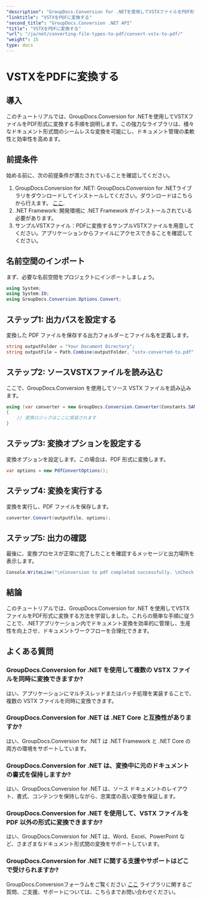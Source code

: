 ```yaml
---
"description": "GroupDocs.Conversion for .NETを使用してVSTXファイルをPDF形式に変換する方法を学びましょう。簡単な手順でシームレスなドキュメント管理を実現します。"
"linktitle": "VSTXをPDFに変換する"
"second_title": "GroupDocs.Conversion .NET API"
"title": "VSTXをPDFに変換する"
"url": "/ja/net/converting-file-types-to-pdf/convert-vstx-to-pdf/"
"weight": 15
type: docs
---
```

# VSTXをPDFに変換する

## 導入
このチュートリアルでは、GroupDocs.Conversion for .NETを使用してVSTXファイルをPDF形式に変換する手順を説明します。この強力なライブラリは、様々なドキュメント形式間のシームレスな変換を可能にし、ドキュメント管理の柔軟性と効率性を高めます。
## 前提条件
始める前に、次の前提条件が満たされていることを確認してください。
1. GroupDocs.Conversion for .NET: GroupDocs.Conversion for .NETライブラリをダウンロードしてインストールしてください。ダウンロードはこちらから行えます。 [ここ](https://releases。groupdocs.com/conversion/net/).
2. .NET Framework: 開発環境に .NET Framework がインストールされている必要があります。
3. サンプルVSTXファイル：PDFに変換するサンプルVSTXファイルを用意してください。アプリケーションからファイルにアクセスできることを確認してください。

## 名前空間のインポート
まず、必要な名前空間をプロジェクトにインポートしましょう。
```csharp
using System;
using System.IO;
using GroupDocs.Conversion.Options.Convert;
```
## ステップ1: 出力パスを設定する
変換した PDF ファイルを保存する出力フォルダーとファイル名を定義します。
```csharp
string outputFolder = "Your Document Directory";
string outputFile = Path.Combine(outputFolder, "vstx-converted-to.pdf");
```
## ステップ2: ソースVSTXファイルを読み込む
ここで、GroupDocs.Conversion を使用してソース VSTX ファイルを読み込みます。
```csharp
using (var converter = new GroupDocs.Conversion.Converter(Constants.SAMPLE_VSTX))
{
    // 変換ロジックはここに実装されます
}
```
## ステップ3: 変換オプションを設定する
変換オプションを設定します。この場合は、PDF 形式に変換します。
```csharp
var options = new PdfConvertOptions();
```
## ステップ4: 変換を実行する
変換を実行し、PDF ファイルを保存します。
```csharp
converter.Convert(outputFile, options);
```
## ステップ5: 出力の確認
最後に、変換プロセスが正常に完了したことを確認するメッセージと出力場所を表示します。
```csharp
Console.WriteLine("\nConversion to pdf completed successfully. \nCheck output in {0}", outputFolder);
```

## 結論
このチュートリアルでは、GroupDocs.Conversion for .NET を使用してVSTXファイルをPDF形式に変換する方法を学習しました。これらの簡単な手順に従うことで、.NETアプリケーション内でドキュメント変換を効率的に管理し、生産性を向上させ、ドキュメントワークフローを合理化できます。
## よくある質問
### GroupDocs.Conversion for .NET を使用して複数の VSTX ファイルを同時に変換できますか?
はい、アプリケーションにマルチスレッドまたはバッチ処理を実装することで、複数の VSTX ファイルを同時に変換できます。
### GroupDocs.Conversion for .NET は .NET Core と互換性がありますか?
はい、GroupDocs.Conversion for .NET は .NET Framework と .NET Core の両方の環境をサポートしています。
### GroupDocs.Conversion for .NET は、変換中に元のドキュメントの書式を保持しますか?
はい、GroupDocs.Conversion for .NET は、ソース ドキュメントのレイアウト、書式、コンテンツを保持しながら、忠実度の高い変換を保証します。
### GroupDocs.Conversion for .NET を使用して、VSTX ファイルを PDF 以外の形式に変換できますか?
はい、GroupDocs.Conversion for .NET は、Word、Excel、PowerPoint など、さまざまなドキュメント形式間の変換をサポートしています。
### GroupDocs.Conversion for .NET に関する支援やサポートはどこで受けられますか?
GroupDocs.Conversionフォーラムをご覧ください [ここ](https://forum.groupdocs.com/c/conversion/11) ライブラリに関するご質問、ご支援、サポートについては、こちらまでお問い合わせください。